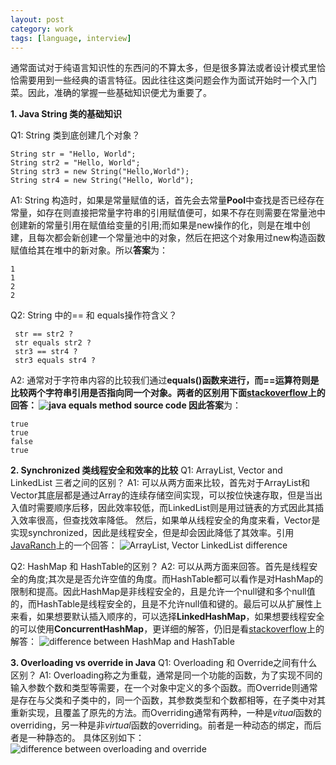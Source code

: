 ```yaml
---
layout: post
category: work
tags: [language, interview]
---
```

通常面试对于纯语言知识性的东西问的不算太多，但是很多算法或者设计模式里恰恰需要用到一些经典的语言特征。因此往往这类问题会作为面试开始时一个入门菜。因此，准确的掌握一些基础知识便尤为重要了。

<!--more-->  

**1. Java String 类的基础知识**

Q1: String 类到底创建几个对象？

    String str = "Hello, World";
    String str2 = "Hello, World";
    String str3 = new String("Hello,World");
    String str4 = new String("Hello, World");

A1: String 构造时，如果是常量赋值的话，首先会去常量**Pool**中查找是否已经存在常量，如存在则直接把常量字符串的引用赋值便可，如果不存在则需要在常量池中创建新的常量引用在赋值给变量的引用;而如果是new操作的化，则是在堆中创建，且每次都会新创建一个常量池中的对象，然后在把这个对象用过new构造函数赋值给其在堆中的新对象。所以**答案**为：

    1
    1
    2
    2

Q2:  String 中的== 和 equals操作符含义？

     str == str2 ?
     str equals str2 ?
     str3 == str4 ?
     str3 equals str4 ?

A2: 通常对于字符串内容的比较我们通过**equals\(\)**函数来进行，而==运算符则是比较两个字符串引用是否指向同一个对象。两者的区别用下面[stackoverflow](http://stackoverflow.com/questions/767372/java-string-equals-versus)上的回答：
![java equals method source code]({{site.url}}/assets/img/java_equals.png) 因此**答案**为：

    true
    true
    false
    true

**2. Synchronized 类线程安全和效率的比较**
Q1: ArrayList, Vector and LinkedList 三者之间的区别？
A1: 可以从两方面来比较，首先对于ArrayList和Vector其底层都是通过Array的连续存储空间实现，可以按位快速存取，但是当出入值时需要顺序后移，因此效率较低，而LinkedList则是用过链表的方式因此其插入效率很高，但查找效率降低。 然后，如果单从线程安全的角度来看，Vector是实现synchronized，因此是线程安全，但是却会因此降低了其效率。引用[JavaRanch](http://www.coderanch.com/t/409421/java/java/Difference-ArrayList-LinkedList-Vector)上的一个回答：
![ArrayList, Vector LinkedList difference]({{site.url}}/assets/img/java_synchronized.png)

Q2: HashMap 和 HashTable的区别？
A2: 可以从两方面来回答。首先是线程安全的角度;其次是是否允许空值的角度。而HashTable都可以看作是对HashMap的限制和提高。因此HashMap是非线程安全的，且是允许一个null键和多个null值的，而HashTable是线程安全的，且是不允许null值和键的。最后可以从扩展性上来看，如果想要默认插入顺序的，可以选择**LinkedHashMap**，如果想要线程安全的可以使用**ConcurrentHashMap**，更详细的解答，仍旧是看[stackoverflow](http://stackoverflow.com/questions/40471/differences-between-hashmap-and-hashtable/40483#40483)上的解答：
![difference between HashMap and HashTable]({{site.url}}/assets/img/java_hashmap_hashtable_difference.png)

**3. Overloading vs override in Java**
Q1: Overloading 和 Override之间有什么区别？
A1: Overloading称之为重载，通常是同一个功能的函数，为了实现不同的输入参数个数和类型等需要，在一个对象中定义的多个函数。而Override则通常是存在与父类和子类中的，同一个函数，其参数类型和个数都相等，在子类中对其重新实现，且覆盖了原先的方法。而Overriding通常有两种，一种是*vitual*函数的overriding，另一种是非*virtual*函数的overriding。前者是一种动态的绑定，而后者是一种静态的。 具体区别如下：
![difference between overloading and override]({{site.url}}/assets/img/java_overloading_override.png)


